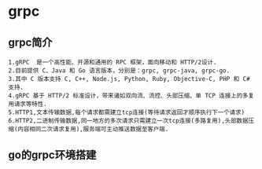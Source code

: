 # grpc
## grpc简介
    1.gRPC  是一个高性能、开源和通用的 RPC 框架，面向移动和 HTTP/2设计.
    2.目前提供 C、Java 和 Go 语言版本，分别是：grpc, grpc-java, grpc-go.
    3.其中 C 版本支持 C, C++, Node.js, Python, Ruby, Objective-C, PHP 和 C# 支持.
    4.gRPC 基于 HTTP/2 标准设计，带来诸如双向流、流控、头部压缩、单 TCP 连接上的多复用请求等特性.
    5.HTTP1,文本传输数据,每个请求都需建立tcp连接(等待请求返回才顺序执行下一个请求)
    6.HTTP2,二进制传输数据,同一地方的多次请求只需建立一次tcp连接(多路复用),头部数据压缩(内容相同二次请求复用),服务端可主动推送数据至客户端.
## go的grpc环境搭建
